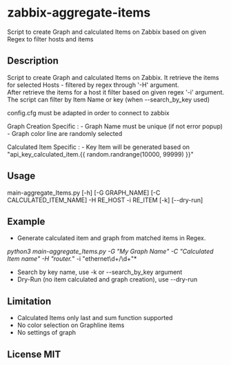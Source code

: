 # zabbix-aggregate-items
Script to create Graph and calculated Items on Zabbix based on given Regex to filter hosts and items

## Description 

Script to create Graph and calculated Items on Zabbix. 
It retrieve the items for selected Hosts - filtered by regex through '-H' argument.  
After retrieve the items for a host it filter based on given regex '-i' argument.
The script can filter by Item Name or key (when --search_by_key used)

config.cfg must be adapted in order to connect to zabbix

Graph Creation Specific : 
    - Graph Name must be unique (if not error popup)
    - Graph color line are randomly selected 

Calculated Item Specific : 
    - Key Item will be generated based on "api_key_calculated_item.{{ random.randrange(10000, 99999) }}"

## Usage 

main-aggregate_Items.py [-h] [-G GRAPH_NAME] [-C CALCULATED_ITEM_NAME]
                               -H RE_HOST -i RE_ITEM [-k] [--dry-run]
               
## Example 

- Generate calculated item and graph from matched items in Regex.   

*python3 main-aggregate_Items.py -G "My Graph Name" -C "Calculated Item name" -H "router.*" -i "ethernet\d+\/\d+"*  

- Search by key name, use -k or --search_by_key argument
- Dry-Run (no item calculated and graph creation), use --dry-run


## Limitation 

- Calculated Items only last and sum function supported 
- No color selection on Graphline items  
- No settings of graph  

## License MIT 
